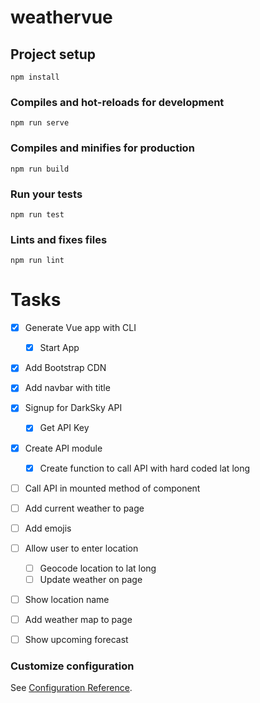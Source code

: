# weathervue

## Project setup
```
npm install
```

### Compiles and hot-reloads for development
```
npm run serve
```

### Compiles and minifies for production
```
npm run build
```

### Run your tests
```
npm run test
```

### Lints and fixes files
```
npm run lint
```

# Tasks

* [x] Generate Vue app with CLI
  * [x] Start App
* [x] Add Bootstrap CDN
* [x] Add navbar with title
* [x] Signup for DarkSky API
  * [x] Get API Key
* [x] Create API module
  * [x] Create function to call API with hard coded lat long
* [ ] Call API in mounted method of component
* [ ] Add current weather to page
* [ ] Add emojis
* [ ] Allow user to enter location
  * [ ] Geocode location to lat long
  * [ ] Update weather on page
* [ ] Show location name
* [ ] Add weather map to page
* [ ] Show upcoming forecast


### Customize configuration
See [Configuration Reference](https://cli.vuejs.org/config/).
